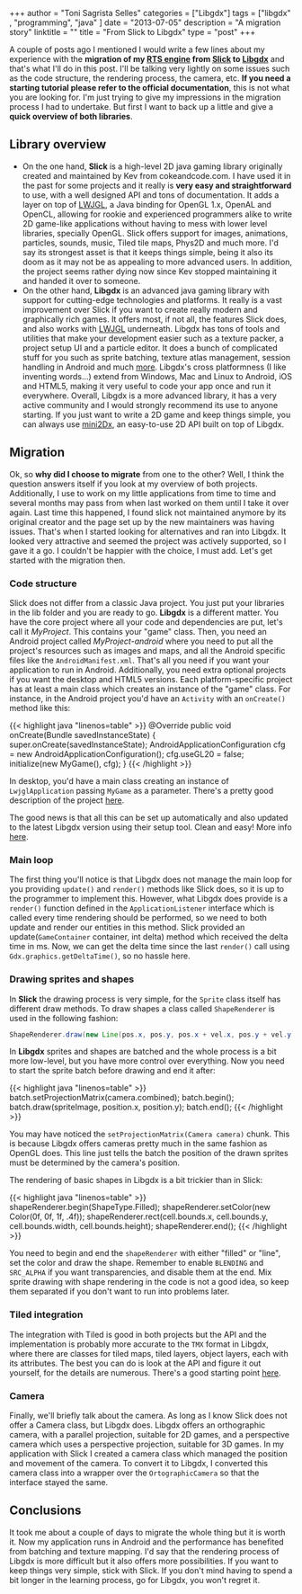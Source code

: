 +++
author = "Toni Sagrista Selles"
categories = ["Libgdx"]
tags = ["libgdx" , "programming", "java" ]
date = "2013-07-05"
description = "A migration story"
linktitle = ""
title = "From Slick to Libgdx"
type = "post"
+++

A couple of posts ago I mentioned I would write a few lines about my experience with the **migration of my [RTS engine](/blog/2013/rts-engine-preview) from [Slick](http://slick.ninjacave.com/) to [Libgdx](http://libgdx.badlogicgames.com/)** and that's what I'll do in this post. I'll be talking very lightly on some issues such as the code structure, the rendering process, the camera, etc. **If you need a starting tutorial please refer to the official documentation**, this is not what you are looking for. I'm just trying to give my impressions in the migration process I had to undertake. But first I want to back up a little and give a **quick overview of both libraries**.

<!--more-->

## Library overview
-   On the one hand, **Slick** is a high-level 2D java gaming library originally created and maintained by Kev from cokeandcode.com. I have used it in the past for some projects and it really is **very easy and straightforward** to use, with a well designed API and tons of documentation. It adds a layer on top of [LWJGL](lwjgl.org), a Java binding for OpenGL 1.x, OpenAL and OpenCL, allowing for rookie and experienced programmers alike to write 2D game-like applications without having to mess with lower level libraries, specially OpenGL. Slick offers support for images, animations, particles, sounds, music, Tiled tile maps, Phys2D and much more. I'd say its strongest asset is that it keeps things simple, being it also its doom as it may not be as appealing to more advanced users. In addition, the project seems rather dying now since Kev stopped maintaining it and handed it over to someone.
-   On the other hand, **Libgdx** is an advanced java gaming library with support for cutting-edge technologies and platforms. It really is a vast improvement over Slick if you want to create really modern and graphically rich games. It offers most, if not all, the features Slick does, and also works with [LWJGL](lwjgl.org) underneath. Libgdx has tons of tools and utilities that make your development easier such as a texture packer, a project setup UI and a particle editor. It does a bunch of complicated stuff for you such as sprite batching, texture atlas management, session handling in Android and much [more](http://libgdx.badlogicgames.com/features.html). Libgdx's cross platformness (I like inventing words...) extend from Windows, Mac and Linux to Android, iOS and HTML5, making it very useful to code your app once and run it everywhere. Overall, Libgdx is a more advanced library, it has a very active community and I would strongly recommend its use to anyone starting. If you just want to write a 2D game and keep things simple, you can always use [mini2Dx](http://mini2dx.org/), an easy-to-use 2D API built on top of Libgdx.

## Migration

Ok, so **why did I choose to migrate** from one to the other? Well, I think the question answers itself if you look at my overview of both projects. Additionally, I use to work on my little applications from time to time and several months may pass from when last worked on them until I take it over again. Last time this happened, I found slick not maintained anymore by its original creator and the page set up by the new maintainers was having issues. That's when I started looking for alternatives and ran into Libgdx. It looked very attractive and seemed the project was actively supported, so I gave it a go. I couldn't be happier with the choice, I must add. Let's get started with the migration then.

### Code structure

Slick does not differ from a classic Java project. You just put your libraries in the lib folder and you are ready to go. **Libgdx** is a different matter. You have the core project where all your code and dependencies are put, let's call it *MyProject*. This contains your "game" class. Then, you need an Android project called *MyProject-android* where you need to put all the project's resources such as images and maps, and all the Android specific files like the `AndroidManifest.xml`. That's all you need if you want your application to run in Android. Additionally, you need extra optional projects if you want the desktop and HTML5 versions. Each platform-specific project has at least a main class which creates an instance of the "game" class. For instance, in the Android project you'd have an `Activity` with an `onCreate()` method like this:

{{< highlight java "linenos=table" >}}
    @Override
    public void onCreate(Bundle savedInstanceState) {
        super.onCreate(savedInstanceState);
        AndroidApplicationConfiguration cfg = new AndroidApplicationConfiguration();
        cfg.useGL20 = false;
        initialize(new MyGame(), cfg);
    }
{{< /highlight >}}

In desktop, you'd have a main class creating an instance of `LwjglApplication` passing `MyGame` as a parameter. There's a pretty good description of the project [here](https://code.google.com/p/libgdx/wiki/ProjectSetup).

The good news is that all this can be set up automatically and also updated to the latest Libgdx version using their setup tool. Clean and easy! More info [here](https://code.google.com/p/libgdx/wiki/ProjectSetupNew).

### Main loop

The first thing you'll notice is that Libgdx does not manage the main loop for you providing `update()` and `render()` methods like Slick does, so it is up to the programmer to implement this. However, what Libgdx does provide is a `render()` function defined in the `ApplicationListener` interface which is called every time rendering should be performed, so we need to both update and render our entities in this method. Slick provided an update(`GameContainer` container, int delta) method which received the delta time in ms. Now, we can get the delta time since the last `render()` call using `Gdx.graphics.getDeltaTime()`, so no hassle here.

### Drawing sprites and shapes

In **Slick** the drawing process is very simple, for the `Sprite` class itself has different draw methods. To draw shapes a class called `ShapeRenderer` is used in the following fashion:

```java
ShapeRenderer.draw(new Line(pos.x, pos.y, pos.x + vel.x, pos.y + vel.y));
```

In **Libgdx** sprites and shapes are batched and the whole process is a bit more low-level, but you have more control over everything. Now you need to start the sprite batch before drawing and end it after:

{{< highlight java "linenos=table" >}}
batch.setProjectionMatrix(camera.combined);
batch.begin();
batch.draw(spriteImage, position.x, position.y);
batch.end();
{{< /highlight >}}

You may have noticed the `setProjectionMatrix(Camera camera)` chunk. This is because Libgdx offers cameras pretty much in the same fashion as OpenGL does. This line just tells the batch the position of the drawn sprites must be determined by the camera's position.

The rendering of basic shapes in Libgdx is a bit trickier than in Slick:

{{< highlight java "linenos=table" >}}
shapeRenderer.begin(ShapeType.Filled);
shapeRenderer.setColor(new Color(0f, 0f, 1f, .4f));
shapeRenderer.rect(cell.bounds.x, cell.bounds.y, cell.bounds.width, cell.bounds.height);
shapeRenderer.end();
{{< /highlight >}}

You need to begin and end the `shapeRenderer` with either "filled" or "line", set the color and draw the shape. Remember to enable `BLENDING` and `SRC_ALPHA` if you want transparencies, and disable them at the end. Mix sprite drawing with shape rendering in the code is not a good idea, so keep them separated if you don't want to run into problems later.

### Tiled integration

The integration with Tiled is good in both projects but the API and the implementation is probably more accurate to the `TMX` format in Libgdx, where there are classes for tiled maps, tiled layers, object layers, each with its attributes. The best you can do is look at the API and figure it out yourself, for the details are numerous. There's a good starting point [here](https://code.google.com/p/libgdx-users/wiki/Tiles).

### Camera

Finally, we'll briefly talk about the camera. As long as I know Slick does not offer a Camera class, but Libgdx does. Libgdx offers an orthographic camera, with a parallel projection, suitable for 2D games, and a perspective camera which uses a perspective projection, suitable for 3D games. In my application with Slick I created a camera class which managed the position and movement of the camera. To convert it to Libgdx, I converted this camera class into a wrapper over the `OrtographicCamera` so that the interface stayed the same.

## Conclusions

It took me about a couple of days to migrate the whole thing but it is worth it. Now my application runs in Android and the performance has benefited from batching and texture mapping. I'd say that the rendering process of Libgdx is more difficult but it also offers more possibilities. If you want to keep things very simple, stick with Slick. If you don't mind having to spend a bit longer in the learning process, go for Libgdx, you won't regret it.
